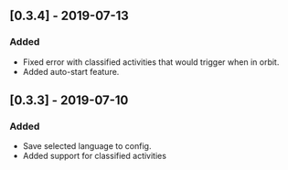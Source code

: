 ## [0.3.4] - 2019-07-13
### Added
 - Fixed error with classified activities that would trigger when in orbit.
 - Added auto-start feature.

## [0.3.3] - 2019-07-10
### Added
- Save selected language to config.
- Added support for classified activities